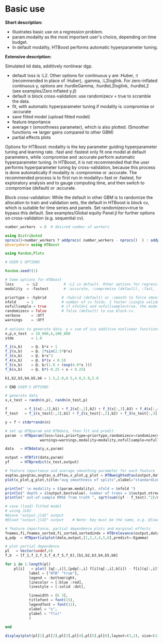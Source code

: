 # Basic use

**Short description:**

- Illustrates basic use on a regression problem.
- param.modality as the most important user's choice, depending on time budget. 
- In default modality, HTBoost performs automatic hyperparameter tuning.

**Extensive description:** 

Simulated iid data, additively nonlinear dgp.

- default loss is :L2. Other options for continuous y are :Huber, :t (recommended in place of :Huber), :gamma,
  :L2loglink. For zero-inflated continuous y, options are :hurdleGamma, :hurdleL2loglink, :hurdleL2 (see examples/Zero inflated y.jl)   
- default is block cross-validation: use randomizecv = true to scramble the data.
- fit, with automatic hyperparameter tuning if modality is :compromise or :accurate
- save fitted model (upload fitted model)
- feature importance
- average τ (smoothness parameter), which is also plotted. (Smoother functions ==> larger gains compared to other GBM)
- partial effects plots

Options for HTBoost: modality is the key parameter guiding hyperparameter tuning and learning rate.
:fast and :fastest only fit one model at default parameters, while :compromise and :accurate perform
automatic hyperparameter tuning. In HTBoost, it is not recommended that the user performs 
hyperparameter tuning by cross-validation, because this process is done automatically if modality is
:compromise or :accurate. The recommended process is to first run in modality=:fast or :fastest,
for exploratory analysis and to gauge computing time, and then switch to :compromise (default)
or :accurate.

Block cross-validation:
While the default in other GBM is to randomize the allocation to train and validation sets,
the default in HTBoost is block cv, which is suitable for time series and panels.
Set randomizecv=true to bypass this default. 
See examples/Global equity Panel.jl for further options on cross-validation (e.g. sequential cv).

```julia
number_workers  = 8  # desired number of workers

using Distributed
nprocs()<number_workers ? addprocs( number_workers - nprocs()  ) : addprocs(0)
@everywhere using HTBoost

using Random,Plots 

# USER'S OPTIONS 

Random.seed!(1)

# Some options for HTBoost
loss      = :L2            # :L2 is default. Other options for regression are :L2loglink (if y≥0), :t, :Huber
modality  = :fastest       # :accurate, :compromise (default), :fast, :fastest 

priortype = :hybrid       # :hybrid (default) or :smooth to force smoothness 
nfold     = 1             # number of cv folds. 1 faster (single validation sets), default 4 is slower, but more accurate.
nofullsample = true       # if nfold=1 and nofullsample=true, the model is not re-fitted on the full sample after validation of the number of trees
randomizecv = false       # false (default) to use block-cv. 
verbose     = :Off
warnings    = :Off
 
# options to generate data. y = sum of six additive nonlinear functions + Gaussian noise.
n,p,n_test  = 10_000,6,100_000
stde        = 1.0

f_1(x,b)    = @. b*x + 1 
f_2(x,b)    = @. 2*sin(2.5*b*x)  
f_3(x,b)    = @. b*x^3
f_4(x,b)    = @. b*(x < 0.5) 
f_5(x,b)    = @. b/(1.0 + (exp(4.0*x )))
f_6(x,b)    = @. b*(-0.25 < x < 0.25) 

b1,b2,b3,b4,b5,b6 = 1.5,2.0,0.5,4.0,5.0,5.0

# END USER'S OPTIONS

# generate data
x,x_test = randn(n,p), randn(n_test,p)

f        = f_1(x[:,1],b1) + f_2(x[:,2],b2) + f_3(x[:,3],b3) + f_4(x[:,4],b4) + f_5(x[:,5],b5) +  f_6(x[:,6],b6)
f_test   = f_1(x_test[:,1],b1) + f_2(x_test[:,2],b2) + f_3(x_test[:,3],b3) + f_4(x_test[:,4],b4) + f_5(x_test[:,5],b5) + f_6(x_test[:,6],b6)

y = f + stde*randn(n)

# set up HTBparam and HTBdata, then fit and predit
param  = HTBparam(loss=loss,priortype=priortype,randomizecv=randomizecv,nfold=nfold,verbose=verbose,
                warnings=warnings,modality=modality,nofullsample=nofullsample)

data   = HTBdata(y,x,param)

output = HTBfit(data,param)
yf     = HTBpredict(x_test,output)  

# feature importance and average smoothing parameter for each feature
avgtau,gavgtau,avgtau_a,dftau,x_plot,g_plot = HTBweightedtau(output,data,verbose=true,best_model=false);
plot(x_plot,g_plot,title="avg smoothness of splits",xlabel="standardized x",label=:none)

println(" \n modality = $(param.modality), nfold = $nfold ")
println(" depth = $(output.bestvalue), number of trees = $(output.ntrees), avgtau $avgtau ")
println(" out-of-sample RMSE from truth ", sqrt(sum((yf - f_test).^2)/n_test) )

# save (load) fitted model
# using JLD2
#@save "output.jld2" output
#@load "output.jld2" output    # Note: key must be the same, e.g. @load "output.jld2" output2 is a KeyError

# feature importance, partial dependence plots and marginal effects
fnames,fi,fnames_sorted,fi_sorted,sortedindx = HTBrelevance(output,data,verbose=false);
q,pdp  = HTBpartialplot(data,output,[1,2,3,4,5,6],predict=:Egamma)

# plot partial dependence
pl   = Vector(undef,6)
f,b  = [f_1,f_2,f_3,f_4,f_5,f_6],[b1,b2,b3,b4,b5,b6]

for i in 1:length(pl)
    pl[i]   = plot( [q[:,i]],[pdp[:,i] f[i](q[:,i],b[i]) - f[i](q[:,i]*0,b[i])],
           label = ["HTB" "true"],
           legend = :bottomright,
           linecolor = [:blue :red],
           linestyle = [:solid :dot],

           linewidth = [6 3],
           titlefont = font(15),
           legendfont = font(12),
           xlabel = "x",
           ylabel = "f(x)"
           )
           
end

display(plot(pl[1],pl[2],pl[3],pl[4],pl[5],pl[6],layout=(3,2), size=(1300,800)))  

```


